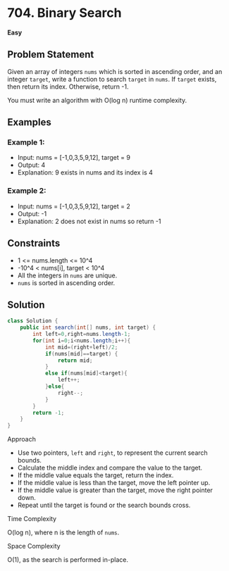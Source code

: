 # 704. Binary Search
**Easy**

## Problem Statement
Given an array of integers `nums` which is sorted in ascending order, and an integer `target`, write a function to search `target` in `nums`. If `target` exists, then return its index. Otherwise, return -1.

You must write an algorithm with O(log n) runtime complexity.

## Examples
### Example 1:
- Input: nums = [-1,0,3,5,9,12], target = 9
- Output: 4
- Explanation: 9 exists in nums and its index is 4

### Example 2:
- Input: nums = [-1,0,3,5,9,12], target = 2
- Output: -1
- Explanation: 2 does not exist in nums so return -1

## Constraints
- 1 <= nums.length <= 10^4
- -10^4 < nums[i], target < 10^4
- All the integers in `nums` are unique.
- `nums` is sorted in ascending order.

## Solution
```java
class Solution {
	public int search(int[] nums, int target) {
		int left=0,right=nums.length-1;
		for(int i=0;i<nums.length;i++){
			int mid=(right+left)/2;
			if(nums[mid]==target) {
				return mid;
			}
			else if(nums[mid]<target){
				left++;
			}else{
				right--;
			}
		}
		return -1;
	}
}
```

Approach

- Use two pointers, `left` and `right`, to represent the current search bounds.
- Calculate the middle index and compare the value to the target.
- If the middle value equals the target, return the index.
- If the middle value is less than the target, move the left pointer up.
- If the middle value is greater than the target, move the right pointer down.
- Repeat until the target is found or the search bounds cross.

Time Complexity

O(log n), where n is the length of `nums`.

Space Complexity

O(1), as the search is performed in-place.
